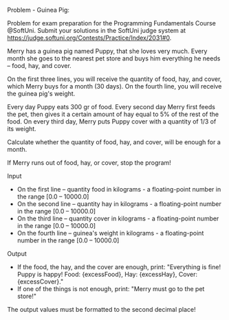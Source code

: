 Problem - Guinea Pig:


Problem for exam preparation for the Programming Fundamentals Course @SoftUni.
Submit your solutions in the SoftUni judge system at https://judge.softuni.org/Contests/Practice/Index/2031#0.

Merry has a guinea pig named Puppy, that she loves very much.
Every month she goes to the nearest pet store and buys him everything he needs – food, hay, and cover.

On the first three lines, you will receive the quantity of food, hay, and cover, which Merry buys for a month (30 days).
On the fourth line, you will receive the guinea pig's weight.

Every day Puppy eats 300 gr of food. Every second day Merry first feeds the pet, then gives it a certain amount of hay equal to 5% of the rest of the food.
On every third day, Merry puts Puppy cover with a quantity of 1/3 of its weight.

Calculate whether the quantity of food, hay, and cover, will be enough for a month.

If Merry runs out of food, hay, or cover, stop the program!


Input
- On the first line – quantity food in kilograms - a floating-point number in the range [0.0 – 10000.0]
- On the second line – quantity hay in kilograms - a floating-point number in the range [0.0 – 10000.0]
- On the third line – quantity cover in kilograms - a floating-point number in the range [0.0 – 10000.0]
- On the fourth line – guinea's weight in kilograms - a floating-point number in the range [0.0 – 10000.0]


Output
- If the food, the hay, and the cover are enough, print:
"Everything is fine! Puppy is happy! Food: {excessFood}, Hay: {excessHay}, Cover: {excessCover}."
- If one of the things is not enough, print:
"Merry must go to the pet store!"

The output values must be formatted to the second decimal place!

